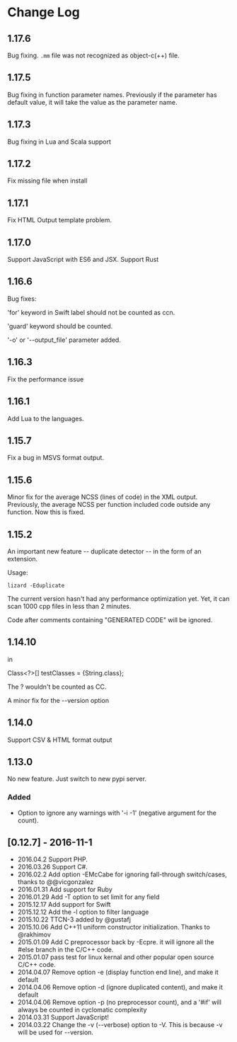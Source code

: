 # Change Log

## 1.17.6

Bug fixing. `.mm` file was not recognized as object-c(++) file.

## 1.17.5

Bug fixing in function parameter names. Previously if the parameter has
default value, it will take the value as the parameter name.

## 1.17.3

Bug fixing in Lua and Scala support

## 1.17.2

Fix missing file when install

## 1.17.1

Fix HTML Output template problem.

## 1.17.0

Support JavaScript with ES6 and JSX.
Support Rust

## 1.16.6

Bug fixes:

'for' keyword in Swift label should not be counted as ccn.

'guard' keyword should be counted.

'-o' or '--output_file' parameter added.


## 1.16.3

Fix the performance issue

## 1.16.1

Add Lua to the languages.

## 1.15.7

Fix a bug in MSVS format output.

## 1.15.6

Minor fix for the average NCSS (lines of code) in the XML output.
Previously, the average NCSS per function included code outside any
function. Now this is fixed.


## 1.15.2

An important new feature -- duplicate detector -- in the form of an
extension.

Usage:

    lizard -Eduplicate

The current version hasn't had any performance optimization yet. Yet, it
can scan 1000 cpp files in less than 2 minutes.

Code after comments containing "GENERATED CODE" will be ignored.

## 1.14.10

in

  Class<?>[] testClasses = {String.class};

The ? wouldn't be counted as CC.

A minor fix for the --version option


## 1.14.0

Support CSV & HTML format output


## 1.13.0

No new feature. Just switch to new pypi server.


### Added
- Option to ignore any warnings with '-i -1' (negative argument for the count).

## [0.12.7] - 2016-11-1
- 2016.04.2 Support PHP.
- 2016.03.26 Support C#.
- 2016.02.2 Add option -EMcCabe for ignoring fall-through switch/cases, thanks to @@vicgonzalez
- 2016.01.31 Add support for Ruby
- 2016.01.29 Add -T option to set limit for any field
- 2015.12.17 Add support for Swift
- 2015.12.12 Add the -l option to filter language
- 2015.10.22 TTCN-3 added by @gustafj
- 2015.10.06 Add C++11 uniform constructor initialization. Thanks to @rakhimov
- 2015.01.09 Add C preprocessor back by -Ecpre. it will ignore all the #else branch in the C/C++ code.
- 2015.01.07 pass test for linux kernal and other popular open source C/C++ code.
- 2014.04.07 Remove option -e (display function end line), and make it default
- 2014.04.06 Remove option -d (ignore duplicated content), and make it default
- 2014.04.06 Remove option -p (no preprocessor count), and a '#if' will always be counted in cyclomatic complexity
- 2014.03.31 Support JavaScript!
- 2014.03.22 Change the -v (--verbose) option to -V. This is because -v
  will be used for --version.
